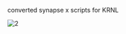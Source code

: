 converted synapse x scripts for KRNL


![2](https://user-images.githubusercontent.com/66913721/152613784-d1364053-5db0-458e-907f-188f8174ee2c.png)
